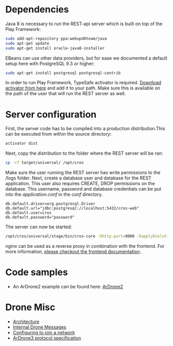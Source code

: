 Dependencies
============
Java 8 is necessary to run the REST-api server which is built on top of the Play Framework:

~~~bash
sudo add-apt-repository ppa:webupd8team/java
sudo apt-get update
sudo apt-get install oracle-java8-installer
~~~

 EBeans can use other data providers, but for ease we documented a default setup here with PostgreSQL 9.3 or higher:

~~~bash
sudo apt-get install postgresql postgresql-contrib
~~~
In order to run Play Framework, TypeSafe activator is required. [Download activator from here](https://www.typesafe.com/get-started) and add it to your path.
Make sure this is available on the path of the user that will run the REST server as well.

Server configuration
============
First, the server code has to be compiled into a production distribution.This can be executed from within the source directory:
~~~bash
activator dist
~~~
Next, copy the distribution to the folder where the REST server will be ran:
~~~bash
cp -rf target/universal/ /opt/cros
~~~

Make sure the user running the REST server has write permissions to the /logs folder.
Next, create a database user and database for the REST application. This user also requires CREATE, DROP permissions on the database.
This username, password and database credentials can be put into the *application.conf* in the *conf* directory.

~~~
db.default.driver=org.postgresql.Driver
db.default.url="jdbc:postgresql://localhost:5432/cros-web"
db.default.user=cros
db.default.password="password"
~~~

The server can now be started:
~~~bash
/opt/cros/universal/stage/bin/cros-core -Dhttp.port=9000 -DapplyEvolutions.default=true </dev/null >play.out 2>&1 &
~~~

nginx can be used as a reverse proxy in combination with the frontend. For more information, [please checkout the frontend documentation](https://github.com/ugent-cros/cros-admin/blob/master/README.md).

Code samples
============
* An ArDrone2 example can be found here:
[ArDrone2](samples/ArDrone2Example.java)

Drone Misc
==========
* [Architecture](docs/architecture.md)
* [Internal Drone Messages](docs/messages.md)
* [Configuring to join a network](docs/access_point.md)
* [ArDrone3 protocol specification](https://github.com/Zepheus/ardrone3-pcap/blob/master/README.md)
